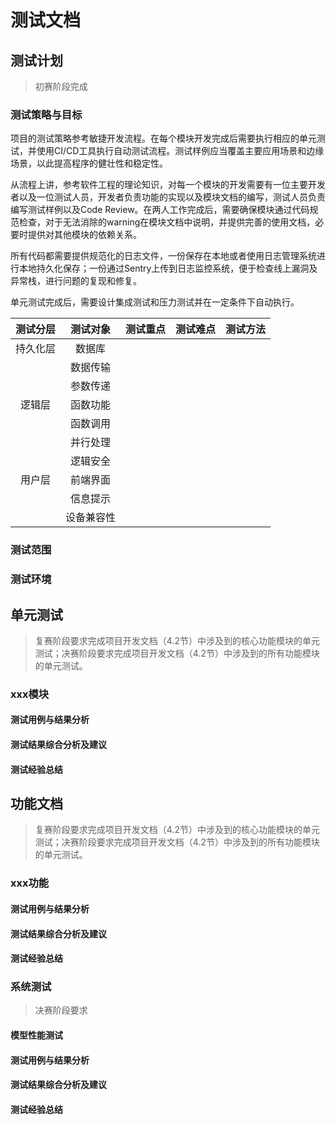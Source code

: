 # 测试文档

## 测试计划

> 初赛阶段完成

### 测试策略与目标

项目的测试策略参考敏捷开发流程。在每个模块开发完成后需要执行相应的单元测试，并使用CI/CD工具执行自动测试流程。测试样例应当覆盖主要应用场景和边缘场景，以此提高程序的健壮性和稳定性。

从流程上讲，参考软件工程的理论知识，对每一个模块的开发需要有一位主要开发者以及一位测试人员，开发者负责功能的实现以及模块文档的编写，测试人员负责编写测试样例以及Code Review。在两人工作完成后，需要确保模块通过代码规范检查，对于无法消除的warning在模块文档中说明，并提供完善的使用文档，必要时提供对其他模块的依赖关系。

所有代码都需要提供规范化的日志文件，一份保存在本地或者使用日志管理系统进行本地持久化保存；一份通过Sentry上传到日志监控系统，便于检查线上漏洞及异常栈，进行问题的复现和修复。

单元测试完成后，需要设计集成测试和压力测试并在一定条件下自动执行。

| 测试分层 |  测试对象  | 测试重点 | 测试难点 | 测试方法 |
| :------: | :--------: | :------: | :------: | :------: |
| 持久化层 |   数据库   |          |          |          |
|          |  数据传输  |          |          |          |
|          |  参数传递  |          |          |          |
|  逻辑层  |  函数功能  |          |          |          |
|          |  函数调用  |          |          |          |
|          |  并行处理  |          |          |          |
|          |  逻辑安全  |          |          |          |
|  用户层  |  前端界面  |          |          |          |
|          |  信息提示  |          |          |          |
|          | 设备兼容性 |          |          |          |

### 测试范围

### 测试环境

## 单元测试

> 复赛阶段要求完成项目开发文档（4.2节）中涉及到的核心功能模块的单元测试；决赛阶段要求完成项目开发文档（4.2节）中涉及到的所有功能模块的单元测试。

### xxx模块

#### 测试用例与结果分析

#### 测试结果综合分析及建议

#### 测试经验总结

## 功能文档

> 复赛阶段要求完成项目开发文档（4.2节）中涉及到的核心功能模块的单元测试；决赛阶段要求完成项目开发文档（4.2节）中涉及到的所有功能模块的单元测试。

### xxx功能

#### 测试用例与结果分析

#### 测试结果综合分析及建议

#### 测试经验总结

### 系统测试

> 决赛阶段要求

#### 模型性能测试

#### 测试用例与结果分析

#### 测试结果综合分析及建议

#### 测试经验总结
